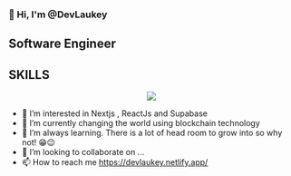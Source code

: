 ### 👋 Hi, I'm @DevLaukey

## Software Engineer

## SKILLS
<p align="center">
    <img src="https://skillicons.dev/icons?i=git,ts,tailwind,supabase,js,c,solidity,styledcomponents,react,html,css,django,py,nodejs,nextjs,netlify,mongodb,materialui,java,firebase,express,github,heroku,mysql,metamask,ethereum&perline=6" />
</p>



- 👀 I’m interested in Nextjs , ReactJs and Supabase
- 🧠 I’m currently changing the world using blockchain technology
- 🌱 I’m always learning. There is a lot of head room to grow into so why not! 😁😉
- 💞️ I’m looking to collaborate on ...
- 📫 How to reach me https://devlaukey.netlify.app/

<!---
DevLaukey/DevLaukey is a ✨ special ✨ repository because its `README.md` (this file) appears on your GitHub profile.
You can click the Preview link to take a look at your changes.
--->
